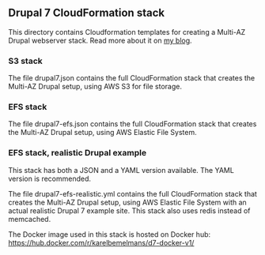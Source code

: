 ## Drupal 7 CloudFormation stack

This directory contains Cloudformation templates for creating a Multi-AZ Drupal webserver stack. Read more about it on [my blog](https://www.karelbemelmans.com/2016/06/running-drupal-7-on-aws---part-2/).

### S3 stack

The file drupal7.json contains the full CloudFormation stack that creates the Multi-AZ Drupal setup, using AWS S3 for file storage.

### EFS stack

The file drupal7-efs.json contains the full CloudFormation stack that creates the Multi-AZ Drupal setup, using AWS Elastic File System.

### EFS stack, realistic Drupal example

This stack has both a JSON and a YAML version available. The YAML version is recommended.

The file drupal7-efs-realistic.yml contains the full CloudFormation stack that creates the Multi-AZ Drupal setup, using AWS Elastic File System with an actual realistic Drupal 7 example site. This stack also uses redis instead of memcached.

The Docker image used in this stack is hosted on Docker hub: https://hub.docker.com/r/karelbemelmans/d7-docker-v1/



